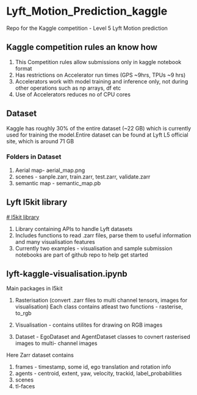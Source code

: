 # Lyft_Motion_Prediction_kaggle
Repo for the Kaggle competition - Level 5 Lyft Motion prediction

## Kaggle competition rules an know how
1. This Competition rules allow submissions only in kaggle notebook format
2. Has restrictions on Accelerator run times (GPS ~9hrs, TPUs ~9 hrs)
3. Accelerators work with model training and inference only, not during
   other operations such as np arrays, df etc
4. Use of Accelerators reduces no of CPU cores 

## Dataset
Kaggle has roughly 30% of the entire dataset (~22 GB) which is currently used
for training the model.Entire dataset can be found at Lyft L5 official site, 
which is around 71 GB

### Folders in Dataset
1. Aerial map- aerial_map.png
2. scenes - sanple.zarr, train.zarr, test.zarr, validate.zarr
3. semantic map - semantic_map.pb

## Lyft l5kit library
[# l5kit library](https://github.com/lyft/l5kit)
1. Library containing APIs to handle Lyft datasets
2. Includes functions to read .zarr files, parse them to useful information 
   and many visualisation features
3. Currently two examples - visualisation and sample submission notebooks are 
   part of github repo to help get started


## lyft-kaggle-visualisation.ipynb

Main packages in l5kit 
1. Rasterisation (convert .zarr files to multi channel tensors, images for visualisation)
   Each class contains atleast two functions - rasterise, to_rgb

2. Visualisation - contains utilites for drawing on RGB images

3. Dataset - EgoDataset and AgentDataset classes to covnert rasterised images to multi-
   channel images

Here Zarr dataset contains 
1. frames - timestamp, some id, ego translation and rotation info
2. agents - centroid, extent, yaw, velocity, trackid, label_probabilities
3. scenes 
4. tl-faces 
